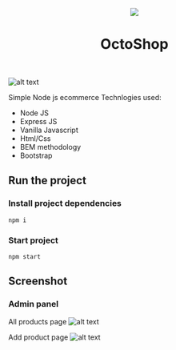 <p align="center">
  <img src="https://i.ibb.co/NCVZyLx/path98.png">
  <h1 style="border-bottom:0;text-align:center">OctoShop</h1>
  <br>
</p>

![alt text](https://i.ibb.co/qdvWsM4/homepage.png)

Simple Node js ecommerce
Technlogies used:
  * Node JS
  * Express JS
  * Vanilla Javascript
  * Html/Css
  * BEM methodology
  * Bootstrap
  
## **Run the project**

### Install project dependencies
```
npm i
```

### Start project
```
npm start
```


## **Screenshot**
### Admin panel

All products page
![alt text](https://i.ibb.co/PcCHvGs/admin-panel-1.jpg)

Add product page
![alt text](https://i.ibb.co/6YtrQHj/admin-panel-2.jpg)